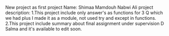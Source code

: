 New project as first project 
Name: Shimaa Mamdouh Nabwi Ali 
project description: 1.This project include  only answer's as functions for 3 Q which we had plus I made it as a module, not used try and except in functions.  
                     2.This project include summary about final assignment under supervision D Salma and it's available to edit soon.
